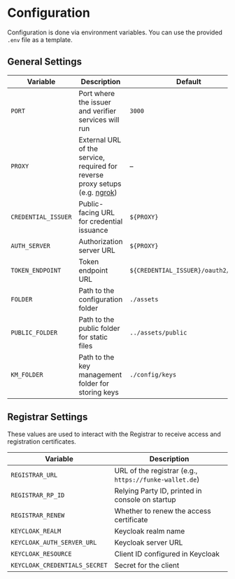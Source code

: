 # Configuration

Configuration is done via environment variables. You can use the provided `.env` file as a template.

## General Settings

| Variable            | Description                                                                                       | Default                             |
| ------------------- | ------------------------------------------------------------------------------------------------- | ----------------------------------- |
| `PORT`              | Port where the issuer and verifier services will run                                              | `3000`                              |
| `PROXY`             | External URL of the service, required for reverse proxy setups (e.g. [ngrok](https://ngrok.com/)) | –                                   |
| `CREDENTIAL_ISSUER` | Public-facing URL for credential issuance                                                         | `${PROXY}`                          |
| `AUTH_SERVER`       | Authorization server URL                                                                          | `${PROXY}`                          |
| `TOKEN_ENDPOINT`    | Token endpoint URL                                                                                | `${CREDENTIAL_ISSUER}/oauth2/token` |
| `FOLDER`            | Path to the configuration folder                                                                  | `./assets`                          |
| `PUBLIC_FOLDER`     | Path to the public folder for static files                                                        | `../assets/public`                  |
| `KM_FOLDER`         | Path to the key management folder for storing keys                                                | `./config/keys`                     |

## Registrar Settings

These values are used to interact with the Registrar to receive access and registration certificates.

| Variable                      | Description                                            |
| ----------------------------- | ------------------------------------------------------ |
| `REGISTRAR_URL`               | URL of the registrar (e.g., `https://funke-wallet.de`) |
| `REGISTRAR_RP_ID`             | Relying Party ID, printed in console on startup        |
| `REGISTRAR_RENEW`             | Whether to renew the access certificate                |
| `KEYCLOAK_REALM`              | Keycloak realm name                                    |
| `KEYCLOAK_AUTH_SERVER_URL`    | Keycloak server URL                                    |
| `KEYCLOAK_RESOURCE`           | Client ID configured in Keycloak                       |
| `KEYCLOAK_CREDENTIALS_SECRET` | Secret for the client                                  |